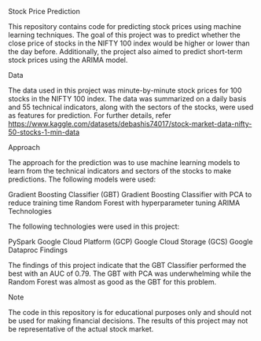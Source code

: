 Stock Price Prediction

This repository contains code for predicting stock prices using machine learning techniques. The goal of this project was to predict whether the close price of stocks in the NIFTY 100 index would be higher or lower than the day before. Additionally, the project also aimed to predict short-term stock prices using the ARIMA model.

Data

The data used in this project was minute-by-minute stock prices for 100 stocks in the NIFTY 100 index. The data was summarized on a daily basis and 55 technical indicators, along with the sectors of the stocks, were used as features for prediction. For further details, refer https://www.kaggle.com/datasets/debashis74017/stock-market-data-nifty-50-stocks-1-min-data

Approach

The approach for the prediction was to use machine learning models to learn from the technical indicators and sectors of the stocks to make predictions. The following models were used:

Gradient Boosting Classifier (GBT)
Gradient Boosting Classifier with PCA to reduce training time
Random Forest with hyperparameter tuning
ARIMA
Technologies

The following technologies were used in this project:

PySpark
Google Cloud Platform (GCP)
Google Cloud Storage (GCS)
Google Dataproc
Findings

The findings of this project indicate that the GBT Classifier performed the best with an AUC of 0.79. The GBT with PCA was underwhelming while the Random Forest was almost as good as the GBT for this problem.

Note

The code in this repository is for educational purposes only and should not be used for making financial decisions. The results of this project may not be representative of the actual stock market.
